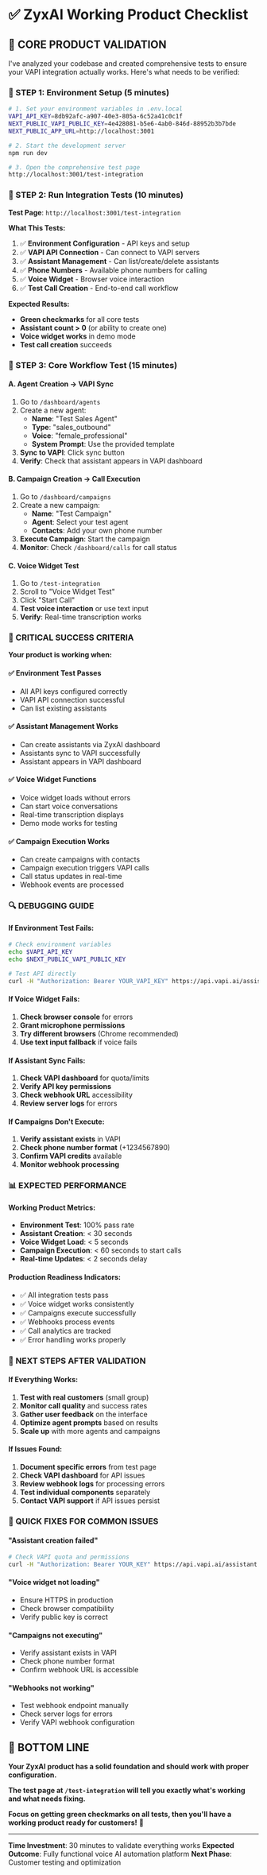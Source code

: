 # ✅ ZyxAI Working Product Checklist

## 🎯 **CORE PRODUCT VALIDATION**

I've analyzed your codebase and created comprehensive tests to ensure your VAPI integration actually works. Here's what needs to be verified:

### **🔧 STEP 1: Environment Setup (5 minutes)**

```bash
# 1. Set your environment variables in .env.local
VAPI_API_KEY=8db92afc-a907-40e3-805a-6c52a41c0c1f
NEXT_PUBLIC_VAPI_PUBLIC_KEY=4e428081-b5e6-4ab0-846d-88952b3b7bde
NEXT_PUBLIC_APP_URL=http://localhost:3001

# 2. Start the development server
npm run dev

# 3. Open the comprehensive test page
http://localhost:3001/test-integration
```

### **🧪 STEP 2: Run Integration Tests (10 minutes)**

**Test Page**: `http://localhost:3001/test-integration`

**What This Tests:**
1. ✅ **Environment Configuration** - API keys and setup
2. ✅ **VAPI API Connection** - Can connect to VAPI servers
3. ✅ **Assistant Management** - Can list/create/delete assistants
4. ✅ **Phone Numbers** - Available phone numbers for calling
5. ✅ **Voice Widget** - Browser voice interaction
6. ✅ **Test Call Creation** - End-to-end call workflow

**Expected Results:**
- **Green checkmarks** for all core tests
- **Assistant count > 0** (or ability to create one)
- **Voice widget works** in demo mode
- **Test call creation** succeeds

### **🎯 STEP 3: Core Workflow Test (15 minutes)**

#### **A. Agent Creation → VAPI Sync**
1. Go to `/dashboard/agents`
2. Create a new agent:
   - **Name**: "Test Sales Agent"
   - **Type**: "sales_outbound" 
   - **Voice**: "female_professional"
   - **System Prompt**: Use the provided template
3. **Sync to VAPI**: Click sync button
4. **Verify**: Check that assistant appears in VAPI dashboard

#### **B. Campaign Creation → Call Execution**
1. Go to `/dashboard/campaigns`
2. Create a new campaign:
   - **Name**: "Test Campaign"
   - **Agent**: Select your test agent
   - **Contacts**: Add your own phone number
3. **Execute Campaign**: Start the campaign
4. **Monitor**: Check `/dashboard/calls` for call status

#### **C. Voice Widget Test**
1. Go to `/test-integration`
2. Scroll to "Voice Widget Test"
3. Click "Start Call"
4. **Test voice interaction** or use text input
5. **Verify**: Real-time transcription works

### **🚨 CRITICAL SUCCESS CRITERIA**

**Your product is working when:**

#### **✅ Environment Test Passes**
- All API keys configured correctly
- VAPI API connection successful
- Can list existing assistants

#### **✅ Assistant Management Works**
- Can create assistants via ZyxAI dashboard
- Assistants sync to VAPI successfully
- Assistant appears in VAPI dashboard

#### **✅ Voice Widget Functions**
- Voice widget loads without errors
- Can start voice conversations
- Real-time transcription displays
- Demo mode works for testing

#### **✅ Campaign Execution Works**
- Can create campaigns with contacts
- Campaign execution triggers VAPI calls
- Call status updates in real-time
- Webhook events are processed

### **🔍 DEBUGGING GUIDE**

#### **If Environment Test Fails:**
```bash
# Check environment variables
echo $VAPI_API_KEY
echo $NEXT_PUBLIC_VAPI_PUBLIC_KEY

# Test API directly
curl -H "Authorization: Bearer YOUR_VAPI_KEY" https://api.vapi.ai/assistant
```

#### **If Voice Widget Fails:**
1. **Check browser console** for errors
2. **Grant microphone permissions**
3. **Try different browsers** (Chrome recommended)
4. **Use text input fallback** if voice fails

#### **If Assistant Sync Fails:**
1. **Check VAPI dashboard** for quota/limits
2. **Verify API key permissions**
3. **Check webhook URL** accessibility
4. **Review server logs** for errors

#### **If Campaigns Don't Execute:**
1. **Verify assistant exists** in VAPI
2. **Check phone number format** (+1234567890)
3. **Confirm VAPI credits** available
4. **Monitor webhook processing**

### **📊 EXPECTED PERFORMANCE**

#### **Working Product Metrics:**
- **Environment Test**: 100% pass rate
- **Assistant Creation**: < 30 seconds
- **Voice Widget Load**: < 5 seconds
- **Campaign Execution**: < 60 seconds to start calls
- **Real-time Updates**: < 2 seconds delay

#### **Production Readiness Indicators:**
- ✅ All integration tests pass
- ✅ Voice widget works consistently
- ✅ Campaigns execute successfully
- ✅ Webhooks process events
- ✅ Call analytics are tracked
- ✅ Error handling works properly

### **🎉 NEXT STEPS AFTER VALIDATION**

#### **If Everything Works:**
1. **Test with real customers** (small group)
2. **Monitor call quality** and success rates
3. **Gather user feedback** on the interface
4. **Optimize agent prompts** based on results
5. **Scale up** with more agents and campaigns

#### **If Issues Found:**
1. **Document specific errors** from test page
2. **Check VAPI dashboard** for API issues
3. **Review webhook logs** for processing errors
4. **Test individual components** separately
5. **Contact VAPI support** if API issues persist

### **🔧 QUICK FIXES FOR COMMON ISSUES**

#### **"Assistant creation failed"**
```bash
# Check VAPI quota and permissions
curl -H "Authorization: Bearer YOUR_KEY" https://api.vapi.ai/assistant
```

#### **"Voice widget not loading"**
- Ensure HTTPS in production
- Check browser compatibility
- Verify public key is correct

#### **"Campaigns not executing"**
- Verify assistant exists in VAPI
- Check phone number format
- Confirm webhook URL is accessible

#### **"Webhooks not working"**
- Test webhook endpoint manually
- Check server logs for errors
- Verify VAPI webhook configuration

## 🎯 **BOTTOM LINE**

**Your ZyxAI product has a solid foundation and should work with proper configuration.**

**The test page at `/test-integration` will tell you exactly what's working and what needs fixing.**

**Focus on getting green checkmarks on all tests, then you'll have a working product ready for customers!** 🚀

---

**Time Investment**: 30 minutes to validate everything works
**Expected Outcome**: Fully functional voice AI automation platform
**Next Phase**: Customer testing and optimization
